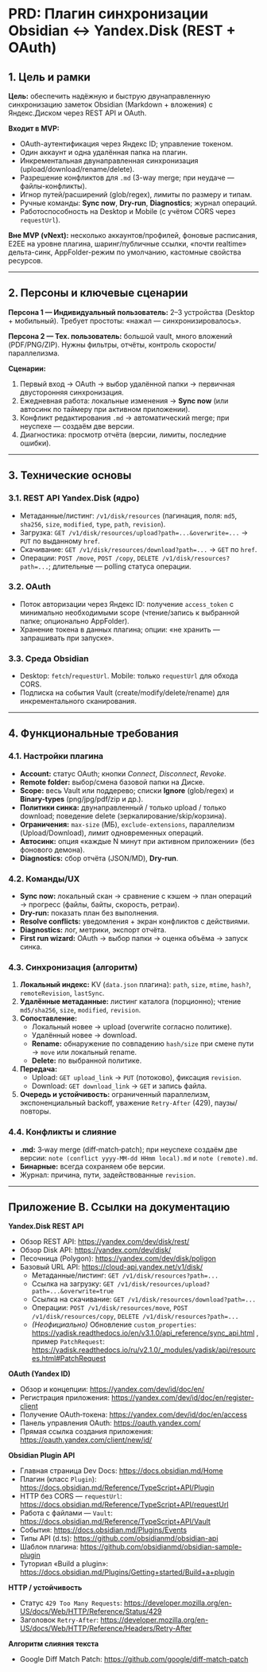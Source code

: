 # PRD: Плагин синхронизации Obsidian ↔ Yandex.Disk (REST + OAuth)

## 1. Цель и рамки

**Цель:** обеспечить надёжную и быструю двунаправленную синхронизацию заметок Obsidian (Markdown + вложения) с Яндекс.Диском через REST API и OAuth.

**Входит в MVP:**

- OAuth-аутентификация через Яндекс ID; управление токеном.
- Один аккаунт и одна удалённая папка на плагин.
- Инкрементальная двунаправленная синхронизация (upload/download/rename/delete).
- Разрешение конфликтов для `.md` (3-way merge; при неудаче — файлы-конфликты).
- Игнор путей/расширений (glob/regex), лимиты по размеру и типам.
- Ручные команды: **Sync now**, **Dry-run**, **Diagnostics**; журнал операций.
- Работоспособность на Desktop и Mobile (с учётом CORS через `requestUrl`).

**Вне MVP (vNext):** несколько аккаунтов/профилей, фоновые расписания, E2EE на уровне плагина, шаринг/публичные ссылки, «почти realtime» дельта-синк, AppFolder-режим по умолчанию, кастомные свойства ресурсов.

---

## 2. Персоны и ключевые сценарии

**Персона 1 — Индивидуальный пользователь:** 2–3 устройства (Desktop + мобильный). Требует простоты: «нажал — синхронизировалось».

**Персона 2 — Тех. пользователь:** большой vault, много вложений (PDF/PNG/ZIP). Нужны фильтры, отчёты, контроль скорости/параллелизма.

**Сценарии:**

1. Первый вход → OAuth → выбор удалённой папки → первичная двусторонняя синхронизация.
2. Ежедневная работа: локальные изменения → **Sync now** (или автосинк по таймеру при активном приложении).
3. Конфликт редактирования `.md` → автоматический merge; при неуспехе — создаём две версии.
4. Диагностика: просмотр отчёта (версии, лимиты, последние ошибки).

---

## 3. Технические основы

### 3.1. REST API Yandex.Disk (ядро)

- Метаданные/листинг: `/v1/disk/resources` (пагинация, поля: `md5`, `sha256`, `size`, `modified`, `type`, `path`, `revision`).
- Загрузка: `GET /v1/disk/resources/upload?path=...&overwrite=...` → `PUT` по выданному `href`.
- Скачивание: `GET /v1/disk/resources/download?path=...` → `GET` по `href`.
- Операции: `POST /move`, `POST /copy`, `DELETE /v1/disk/resources?path=...`; длительные — polling статуса операции.

### 3.2. OAuth

- Поток авторизации через Яндекс ID: получение `access_token` c минимально необходимыми scope (чтение/запись к выбранной папке; опционально AppFolder).
- Хранение токена в данных плагина; опции: «не хранить — запрашивать при запуске».

### 3.3. Среда Obsidian

- Desktop: `fetch`/`requestUrl`. Mobile: только `requestUrl` для обхода CORS.
- Подписка на события Vault (create/modify/delete/rename) для инкрементального сканирования.

---

## 4. Функциональные требования

### 4.1. Настройки плагина

- **Account:** статус OAuth; кнопки *Connect*, *Disconnect*, *Revoke*.
- **Remote folder:** выбор/смена базовой папки на Диске.
- **Scope:** весь Vault или поддерево; списки **Ignore** (glob/regex) и **Binary-types** (png/jpg/pdf/zip и др.).
- **Политики синка:** двунаправленный / только upload / только download; поведение delete (зеркалирование/skip/корзина).
- **Ограничения:** `max-size` (МБ), `exclude-extensions`, параллелизм (Upload/Download), лимит одновременных операций.
- **Автосинк:** опция «каждые N минут при активном приложении» (без фонового демона).
- **Diagnostics:** сбор отчёта (JSON/MD), **Dry-run**.

### 4.2. Команды/UX

- **Sync now:** локальный скан → сравнение с кэшем → план операций → прогресс (файлы, байты, скорость, ретраи).
- **Dry-run:** показать план без выполнения.
- **Resolve conflicts:** уведомления + экран конфликтов с действиями.
- **Diagnostics:** лог, метрики, экспорт отчёта.
- **First run wizard:** OAuth → выбор папки → оценка объёма → запуск синка.

### 4.3. Синхронизация (алгоритм)

1. **Локальный индекс:** KV (`data.json` плагина): `path`, `size`, `mtime`, `hash?`, `remoteRevision`, `lastSync`.
2. **Удалённые метаданные:** листинг каталога (порционно); чтение `md5/sha256`, `size`, `modified`, `revision`.
3. **Сопоставление:**
   - Локальный новее → upload (overwrite согласно политике).
   - Удалённый новее → download.
   - **Rename:** обнаружение по совпадению `hash/size` при смене пути → `move` или локальный rename.
   - **Delete:** по выбранной политике.
4. **Передача:**
   - Upload: `GET upload_link` → `PUT` (потоково), фиксация `revision`.
   - Download: `GET download_link` → `GET` и запись файла.
5. **Очередь и устойчивость:** ограниченный параллелизм, экспоненциальный backoff, уважение `Retry-After` (429), паузы/повторы.

### 4.4. Конфликты и слияние

- **.md:** 3‑way merge (diff‑match‑patch); при неуспехе создаём две версии: `note (conflict yyyy-MM-dd HHmm local).md` и `note (remote).md`.
- **Бинарные:** всегда сохраняем обе версии.
- Журнал: причина, пути, задействованные `revision`.



---

## Приложение B. Ссылки на документацию

**Yandex.Disk REST API**
- Обзор REST API: https://yandex.com/dev/disk/rest/
- Обзор Disk API: https://yandex.com/dev/disk/
- Песочница (Polygon): https://yandex.com/dev/disk/poligon
- Базовый URL API: https://cloud-api.yandex.net/v1/disk/
  - Метаданные/листинг: `GET /v1/disk/resources?path=...`
  - Ссылка на загрузку: `GET /v1/disk/resources/upload?path=...&overwrite=true`
  - Ссылка на скачивание: `GET /v1/disk/resources/download?path=...`
  - Операции: `POST /v1/disk/resources/move`, `POST /v1/disk/resources/copy`, `DELETE /v1/disk/resources?path=...`
  - *(Неофициально)* Обновление `custom_properties`: https://yadisk.readthedocs.io/en/v3.1.0/api_reference/sync_api.html , пример `PatchRequest`: https://yadisk.readthedocs.io/ru/v2.1.0/_modules/yadisk/api/resources.html#PatchRequest

**OAuth (Yandex ID)**
- Обзор и концепции: https://yandex.com/dev/id/doc/en/
- Регистрация приложения: https://yandex.com/dev/id/doc/en/register-client
- Получение OAuth‑токена: https://yandex.com/dev/id/doc/en/access
- Панель управления OAuth: https://oauth.yandex.com/
- Прямая ссылка создания приложения: https://oauth.yandex.com/client/new/id/

**Obsidian Plugin API**
- Главная страница Dev Docs: https://docs.obsidian.md/Home
- Плагин (класс `Plugin`): https://docs.obsidian.md/Reference/TypeScript+API/Plugin
- HTTP без CORS — `requestUrl`: https://docs.obsidian.md/Reference/TypeScript+API/requestUrl
- Работа с файлами — `Vault`: https://docs.obsidian.md/Reference/TypeScript+API/Vault
- События: https://docs.obsidian.md/Plugins/Events
- Типы API (d.ts): https://github.com/obsidianmd/obsidian-api
- Шаблон плагина: https://github.com/obsidianmd/obsidian-sample-plugin
- Туториал «Build a plugin»: https://docs.obsidian.md/Plugins/Getting+started/Build+a+plugin

**HTTP / устойчивость**
- Статус `429 Too Many Requests`: https://developer.mozilla.org/en-US/docs/Web/HTTP/Reference/Status/429
- Заголовок `Retry-After`: https://developer.mozilla.org/en-US/docs/Web/HTTP/Reference/Headers/Retry-After

**Алгоритм слияния текста**
- Google Diff Match Patch: https://github.com/google/diff-match-patch

